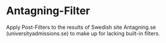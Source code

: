 Antagning-Filter
================

Apply Post-Filters to the results of Swedish site Antagning.se (universityadmissions.se) to make up for lacking built-in filters.